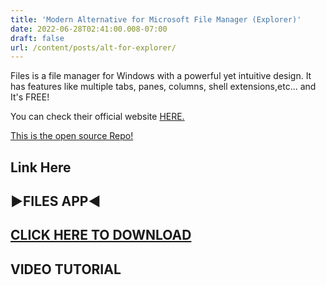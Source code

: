 ```yaml
---
title: 'Modern Alternative for Microsoft File Manager (Explorer)'
date: 2022-06-28T02:41:00.008-07:00
draft: false 
url: /content/posts/alt-for-explorer/
---
```


  

Files is a file manager for Windows with a powerful yet intuitive design. It has features like multiple tabs, panes, columns, shell extensions,etc... and It's FREE!

You can check their official website [HERE.](https://files.community/)

[This is the open source Repo!](https://github.com/files-community/Files)

  

Link Here
---------

▶FILES APP◀
-----------

**[CLICK HERE TO DOWNLOAD](https://files.community/download/stable)**
---------------------------------------------------------------------

**VIDEO TUTORIAL**
------------------